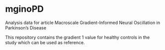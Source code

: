 # mginoPD
Analysis data for article Macroscale Gradient-Informed Neural Oscillation in Parkinson’s Disease 

This repository contains the gradient 1 value for healthy controls in the study which can be used as reference.
